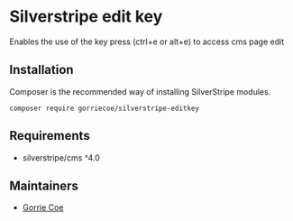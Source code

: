 # Silverstripe edit key
Enables the use of the key press (ctrl+e or alt+e) to access cms page edit

## Installation
Composer is the recommended way of installing SilverStripe modules.
```
composer require gorriecoe/silverstripe-editkey
```

## Requirements

- silverstripe/cms ^4.0

## Maintainers

- [Gorrie Coe](https://github.com/gorriecoe)
